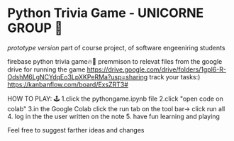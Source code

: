 # Python Trivia Game - UNICORNE GROUP 🦄

*prototype version*
part of course project, of software engeeniring students 

firebase python trivia game🔥🐍
premmison to relevat files from the google drive for running the game
https://drive.google.com/drive/folders/1gpl6-R-OdshM6LgNCYdqEo3LpXKPeRMa?usp=sharing
track your tasks:)
https://kanbanflow.com/board/ExsZRT3#

HOW TO PLAY: 🕹️
1.click the pythongame.ipynb file
2.click "open code on colab" 
3.in the Google Colab click the run tab on the tool bar-> click run all
4. log in the the user written on the note 
5. have fun learning and playing

Feel free to suggest farther ideas and changes


